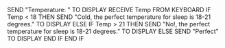 SEND "Temperature: " TO DISPLAY
RECEIVE Temp FROM KEYBOARD
IF Temp < 18 THEN
  SEND "Cold, the perfect temperature for sleep is 18-21 degrees." TO DISPLAY
ELSE
  IF Temp > 21 THEN
    SEND "No!, the perfect temperature for sleep is 18-21 degrees." TO DISPLAY
  ELSE
    SEND "Perfect" TO DISPLAY
  END IF
END IF
